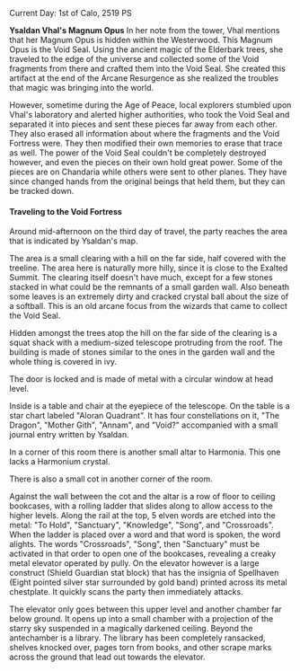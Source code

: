 Current Day: 1st of Calo, 2519 PS

**Ysaldan Vhal's Magnum Opus**
In her note from the tower, Vhal mentions that her Magnum Opus is hidden within the Westerwood. This Magnum Opus is the Void Seal. Using the ancient magic of the Elderbark trees, she traveled to the edge of the universe and collected some of the Void fragments from there and crafted them into the Void Seal. She created this artifact at the end of the Arcane Resurgence as she realized the troubles that magic was bringing into the world.

However, sometime during the Age of Peace, local explorers stumbled upon Vhal's laboratory and alerted higher authorities, who took the Void Seal and separated it into pieces and sent these pieces far away from each other. They also erased all information about where the fragments and the Void Fortress were. They then modified their own memories to erase that trace as well. The power of the Void Seal couldn't be completely destroyed however, and even the pieces on their own hold great power. Some of the pieces are on Chandaria while others were sent to other planes. They have since changed hands from the original beings that held them, but they can be tracked down.
#### Traveling to the Void Fortress
Around mid-afternoon on the third day of travel, the party reaches the area that is indicated by Ysaldan's map.

The area is a small clearing with a hill on the far side, half covered with the treeline. The area here is naturally more hilly, since it is close to the Exalted Summit. The clearing itself doesn't have much, except for a few stones stacked in what could be the remnants of a small garden wall. Also beneath some leaves is an extremely dirty and cracked crystal ball about the size of a softball. This is an old arcane focus from the wizards that came to collect the Void Seal.

Hidden amongst the trees atop the hill on the far side of the clearing is a squat shack with a medium-sized telescope protruding from the roof. The building is made of stones similar to the ones in the garden wall and the whole thing is covered in ivy.

The door is locked and is made of metal with a circular window at head level.

Inside is a table and chair at the eyepiece of the telescope. On the table is a star chart labeled "Aloran Quadrant". It has four constellations on it, "The Dragon", "Mother Gith", "Annam", and "Void?" accompanied with a small journal entry written by Ysaldan.

In a corner of this room there is another small altar to Harmonia. This one lacks a Harmonium crystal.

There is also a small cot in another corner of the room.

Against the wall between the cot and the altar is a row of floor to ceiling bookcases, with a rolling ladder that slides along to allow access to the higher levels. Along the rail at the top, 5 elven words are etched into the metal:  "To Hold", "Sanctuary", "Knowledge", "Song", and "Crossroads". When the ladder is placed over a word and that word is spoken, the word alights. The words "Crossroads", "Song", then "Sanctuary" must be activated in that order to open one of the bookcases, revealing a creaky metal elevator operated by pully. On the elevator however is a large construct (Shield Guardian stat block) that has the insignia of Spellhaven (Eight pointed silver star surrounded by gold band) printed across its metal chestplate. It quickly scans the party then immediately attacks.

The elevator only goes between this upper level and another chamber far below ground. It opens up into a small chamber with a projection of the starry sky suspended in a magically darkened ceiling. Beyond the antechamber is a library. The library has been completely ransacked, shelves knocked over, pages torn from books, and other scrape marks across the ground that lead out towards the elevator.